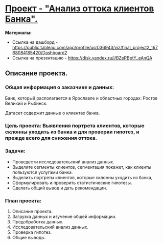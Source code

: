 # [Проект - "Анализ оттока клиентов Банка".](https://github.com/usr036943/yandex_practicum_projects/blob/main/9.%20Анализ%20базы%20данных%20сервиса%20для%20чтения%20книг%20с%20использованием%20SQL/9.%20Анализ%20базы%20данных%20сервиса%20для%20чтения%20книг%20с%20использованием%20SQL.ipynb)
**Материалы:**

- Ссылка на дашборд - https://public.tableau.com/app/profile/usr036943/viz/final_project2_16768084185420/Dashboard2
- Ссылка на презентацию - https://disk.yandex.ru/i/BZePBptY_eAnQA
## Описание проекта.

### Общая информация о заказчике и данных:

Банк, который располагается в Ярославле и областных городах: Ростов Великий и Рыбинск.

Датасет содержит данные о клиентах банка.

### Цель проекта: Выявления портрета клиентов, которые склонны уходить из банка и для проверки гипотез, и прежде всего для снижения оттока.

### Задачи:

- Проведести исследовательский анализ данных.
- Выделите сегменты клиентов, сегментация покажет, как клиенты пользуются услугами банка.
- Выделить портреты клиентов, которые склонны уходить из банка,
- Сформулировать и проверить статистические гипотезы.
- Сделать общий вывод и дать рекомендации.

### План проекта:

1. Описание проекта.
2. Загрузка данных и изучение общей информации.
3. Предобработка данных.
4. Исследовательский анализ данных.
5. Проверка гипотез.
6. Общие выводы.
